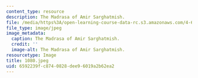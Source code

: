 ```yaml
---
content_type: resource
description: The Madrasa of Amir Sarghatmish.
file: /media/https%3A/open-learning-course-data-rc.s3.amazonaws.com/4-615-the-architecture-of-cairo-spring-2002/6592239fc8740828dee96019a2b62ea2_1080.jpeg
file_type: image/jpeg
image_metadata:
  caption: The Madrasa of Amir Sarghatmish.
  credit: ''
  image-alt: The Madrasa of Amir Sarghatmish.
resourcetype: Image
title: 1080.jpeg
uid: 6592239f-c874-0828-dee9-6019a2b62ea2
---
```

